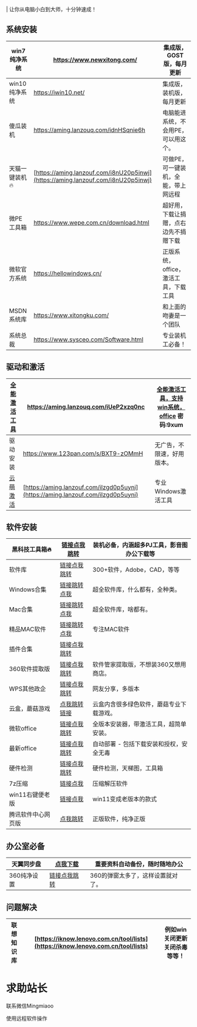 | 让你从电脑小白到大师，十分钟速成！

## **系统安装**

|win7纯净系统|[https://www.newxitong.com/ ](https://www.newxitong.com/)|集成版，GOST版，每月更新|
|-|-|-|
|win10纯净系统|[https://iwin10.net/ ](https://iwin10.net/)|集成版，装机版，每月更新|
|傻瓜装机|[https://aming.lanzouq.com/idnHSqnie6h ](https://aming.lanzouq.com/idnHSqnie6h)|电脑能进系统，不会用PE，可以用这个。|
|天猫一键装机🔥|[https://aming.lanzouf.com/i8nU20p5inwj](https://aming.lanzouf.com/i8nU20p5inwj)|可做PE，可一键装机，全能，带上网远程|
|微PE工具箱|[https://www.wepe.com.cn/download.html ](https://www.wepe.com.cn/download.html)|超好用，下载让捐赠，点右边先不捐赠下载|
|微软官方系统|[https://hellowindows.cn/ ](https://hellowindows.cn/)|正版系统，office，激活工具，下载工具|
|MSDN系统库|[https://www.xitongku.com/ ](https://www.xitongku.com/)|和上面的吻妻是一个团队|
|系统总裁|[https://www.sysceo.com/Software.html ](https://www.sysceo.com/Software.html)|专业装机工必备！|

## 驱动和激活

|[全能激活工具](https://github.com/zbezj/HEU_KMS_Activator/releases)|[https://aming.lanzouq.com/iUeP2xzq0nc ](https://aming.lanzouq.com/iUeP2xzq0nc)|[全能激活工具，支持win系统，office](https://wwi.lanzoup.com/b05gumbe) 密码:9xum|
|-|-|-|
|驱动安装|[https://www.123pan.com/s/BXT9-zOMmH ](https://www.123pan.com/s/BXT9-zOMmH)|无广告，不限速，好用版本。|
|[云萌激活](https://cmwtat.cloudmoe.com/cn.html)|[https://aming.lanzouf.com/iIzgd0p5uyni](https://aming.lanzouf.com/iIzgd0p5uyni)|专业Windows激活工具|

## **软件安装**

|**黑科技工具箱**🔥|[链接点我跳转](https://aming.lanzouv.com/iPeCX0e0gnwb)|装机必备，内涵超多PJ工具，影音图办公下载等|
|-|-|-|
|软件库|[链接点我跳转](https://www.ruancang.net/)|300+软件，Adobe，CAD，等等|
|Windows合集|[链接跳转点我](https://mp.weixin.qq.com/s/vvTSg_WZ8LkfVYDA7aydxQ)|超全软件库，什么都有，全种类。|
|Mac合集|[链接跳转点我](https://mp.weixin.qq.com/s/ZJ1zbhY2SN8uxL3TfqKJHw)|超全软件库，啥都有。|
|精品MAC软件|[链接跳转点我](https://macapp.org.cn/app/)|专注MAC软件|
|插件合集|[链接点我跳转](https://mp.weixin.qq.com/s?search_click_id=4741390963526960415-1680791166217-3552019671&__biz=Mzg5OTY2NTYyMw==&mid=100000005&idx=1&sn=8797687e04c468fbc736a12b32d98c5a&chksm=404e9abd773913ab6e973fb6bc39061abe94cadf37ac57294dda306dde36101ad40fae9680d6&scene=18&key=6e69962d98dc7c631e97ef057382a9a1e00bdc5c4b35b0ade9c0ae4b8c009832953f936a063185fd878710b29018a058ca4b94b4b1aa183973404473e446b8fc17203048480d1d7b342afdd8a31efe0514c13b48e9cccd7837d3563b1cd69de7247064921556ea29ca02954f98cc800e36382a2008d2858187b89984be669430&ascene=65&uin=MjA3NzE3MjM4MQ%3D%3D&devicetype=Windows+11+x64&version=6309001c&lang=zh_CN&countrycode=CN&exportkey=n_ChQIAhIQKbVLNdxRPCI4iGeVV1zVzxLfAQIE97dBBAEAAAAAAClBISSH8vwAAAAOpnltbLcz9gKNyK89dVj0OtVhmfUNY2rHkCWZ5FyEa%2FzGBtAETxrr8Eb9uKy%2FtHLkRmOIPIrWNr7K1%2FMf2wTKDa0izI7IwQIZ8Zdsim%2BbqIrfzq4a1t3pnOghYwIFQk3N2LrQa%2BoGLTX710iwZubFW%2FuQok0YuKkI%2F2xVd82boSeBt70%2BE7JPmxrYGFR9RdfXtSwd1BJsOzL4Y%2F7ewzyFpMft%2BycaGOEARhvo6BMjP4c%2FuVZ%2BomwdfeDgWrFqXWbfrg8f3IObNu0%3D&acctmode=0&pass_ticket=KvZiOkPCQWtJRh8QI8hzW24ZCpUzxQ1cuXL%2BrdXQBmy%2FcrulrXFA77rwtCBBLl8Xc3I9FlXnTW4HVVmqNaA1oA%3D%3D&wx_header=1&fontgear=2)||
|360软件提取版|[链接点我跳转](https://aming.lanzouq.com/ib26zhg)|软件管家提取版，不想装360又想用商店。|
|WPS其他政企|[链接点我跳转](https://wp.haoruan.cc/%E9%98%BF%E9%87%8C%E4%BA%91%E7%9B%98/%E6%94%B6%E8%97%8F%E7%9A%84%E5%B7%A5%E5%85%B7%E8%BD%AF%E4%BB%B6/%E8%A3%85%E6%9C%BA%E5%BF%85%E5%A4%87)|网友分享，多版本|
|云盒，蘑菇游戏|[点我跳转链接](https://aming.lanzouq.com/iDWjL00kv4gh)|云盒内含很多绿色软件，蘑菇专业下载游戏。|
|微软office|[链接点我跳转](https://aming.lanzouq.com/iz2Ou03cguwj)|全版本安装器，带激活工具，超简单安装。|
|最新office|[链接点我跳转](https://aming.lanzouv.com/ioooQ0fdi3kf)|自动部署 - 包括下载安装和授权，安全无毒|
|硬件检测|[链接点我跳转](https://ldtstore.com.cn/ldtools/)|硬件检测，天梯图，工具箱|
|7z压缩|[链接点我](https://aming.lanzouf.com/i0tV40p5uypa)|压缩解压软件|
|win11右键便老版|[链接点我](https://aming.lanzouf.com/iYzHa0p5vb9c)|win11变成老版本的款式|
|腾讯软件中心网页版|[点我跳转](https://pc.qq.com/category/c0.html)|正版软件，纯净正版|

## 办公室必备

|天翼同步盘|[点我下载](https://cloud.189.cn/web/static/download-client/index.html)|重要资料自动备份，随时随地办公|
|-|-|-|
|360纯净设置|[链接点我跳转](https://bj.bcebos.com/baidu-rmb-video-cover-1/1736857aece06253a021cb2f89bfb9a8.png)|360的弹窗太多了，这样设置就对了。|

## 问题解决

|联想知识库|[https://iknow.lenovo.com.cn/tool/lists](https://iknow.lenovo.com.cn/tool/lists)|例如win关闭更新关闭杀毒等等！|
|-|-|-|



# 求助站长

联系微信Mingmiaoo

使用远程软件操作

